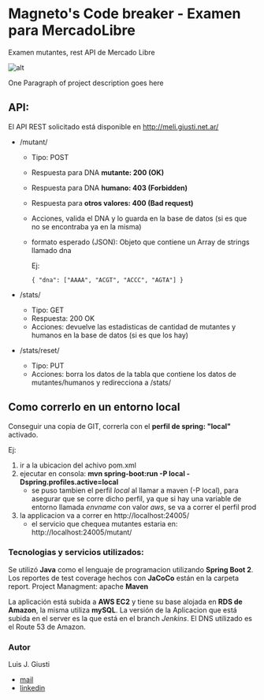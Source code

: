 # Magneto's Code breaker - Examen para MercadoLibre

Examen mutantes, rest API de Mercado Libre

![alt](https://static1.squarespace.com/static/57436421d51cd42eed1aaa2b/t/59dd39de12abd9781d7ea27a/1507225124111/ICON-DNA.png)

One Paragraph of project description goes here

## API:
El API REST solicitado está disponible en http://meli.giusti.net.ar/

* /mutant/
  * Tipo: POST
  * Respuesta para DNA **mutante: 200 (OK)**
  * Respuesta para DNA **humano: 403 (Forbidden)**
  * Respuesta para **otros valores: 400 (Bad request)**
  * Acciones, valida el DNA y lo guarda en la base de datos (si es que no se encontraba ya en la misma)
  * formato esperado (JSON): Objeto que contiene un Array de strings llamado dna

    Ej:
    ```
    { "dna": ["AAAA", "ACGT", "ACCC", "AGTA"] }
    ```

* /stats/
  * Tipo: GET
  * Respuesta: 200 OK
  * Acciones: devuelve las estadisticas de cantidad de mutantes y humanos en la base de datos (si es que los hay)

* /stats/reset/
  * Tipo: PUT
  * Acciones: borra los datos de la tabla que contiene los datos de mutantes/humanos y redirecciona a /stats/


## Como correrlo en un entorno local
Conseguir una copia de GIT, correrla con el **perfil de spring: "local"** activado.

Ej:
1. ir a la ubicacion del achivo pom.xml
2. ejecutar en consola: **mvn spring-boot:run -P local -Dspring.profiles.active=local**
    * se puso tambien el perfil _local_ al llamar a maven (-P local), para asegurar que se corre dicho perfil, ya que si hay una variable de entorno llamada _envname_ con valor _aws_, se va a correr el perfil prod
3. la applicacion va a correr en http://localhost:24005/
    * el servicio que chequea mutantes estaria en: http://localhost:24005/mutant/

### Tecnologias y servicios utilizados:
Se utilizó **Java** como el lenguaje de programacion utilizando **Spring Boot 2**.
Los reportes de test coverage  hechos con **JaCoCo** están en la carpeta report.
Project Managment: apache **Maven**

La aplicación está subida a **AWS EC2** y tiene su base alojada en  **RDS de Amazon**, la misma utiliza **mySQL**.
La versión de la Aplicacion que está subida en el server es la que está en el branch _Jenkins_.
El DNS utilizado es el Route 53 de Amazon.

### Autor
Luis J. Giusti
* [mail](mailto:lgiusti84@gmail.com)
* [linkedin](https://www.linkedin.com/in/luisgiusti/)
